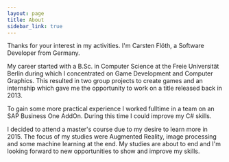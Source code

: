 ```yaml
---
layout: page
title: About
sidebar_link: true
---
```


Thanks for your interest in my activities. I'm Carsten Flöth, a Software Developer from Germany. 

My career started with a B.Sc. in Computer Science at the Freie Universität Berlin during which I concentrated on Game Development and Computer Graphics. This resulted in two group projects to create games and an internship which gave me the opportunity to work on a title released back in 2013. 

To gain some more practical experience I worked fulltime in a team on an SAP Business One AddOn. During this time I could improve my C# skills.

I decided to attend a master's course due to my desire to learn more in 2015. The focus of my studies were Augmented Reality, image processing and some machine learning at the end. My studies are about to end and I'm looking forward to new opportunities to show and improve my skills.
